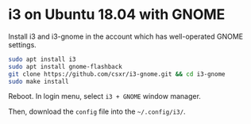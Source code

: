 # i3 on Ubuntu 18.04 with GNOME

Install i3 and i3-gnome in the account which has well-operated GNOME settings.

```bash
sudo apt install i3
sudo apt install gnome-flashback
git clone https://github.com/csxr/i3-gnome.git && cd i3-gnome
sudo make install
```

Reboot. In login menu, select `i3 + GNOME` window manager.

Then, download the `config` file into the `~/.config/i3/`.
